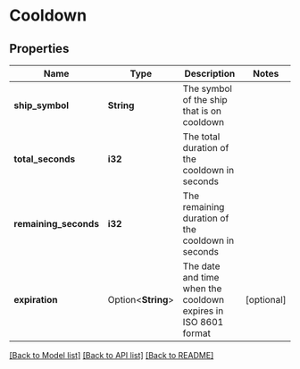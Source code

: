 # Cooldown

## Properties

Name | Type | Description | Notes
------------ | ------------- | ------------- | -------------
**ship_symbol** | **String** | The symbol of the ship that is on cooldown | 
**total_seconds** | **i32** | The total duration of the cooldown in seconds | 
**remaining_seconds** | **i32** | The remaining duration of the cooldown in seconds | 
**expiration** | Option<**String**> | The date and time when the cooldown expires in ISO 8601 format | [optional]

[[Back to Model list]](../README.md#documentation-for-models) [[Back to API list]](../README.md#documentation-for-api-endpoints) [[Back to README]](../README.md)


